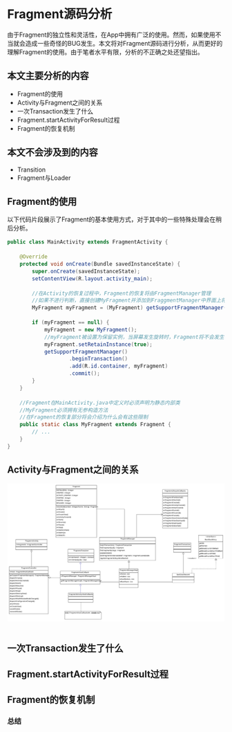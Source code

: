 # Fragment源码分析
由于Fragment的独立性和灵活性，在App中拥有广泛的使用。然而，如果使用不当就会造成一些奇怪的BUG发生。本文将对Fragment源码进行分析，从而更好的理解Fragment的使用。由于笔者水平有限，分析的不正确之处还望指出。

## 本文主要分析的内容
- Fragment的使用
- Activity与Fragment之间的关系
- 一次Transaction发生了什么
- Fragment.startActivityForResult过程
- Fragment的恢复机制

## 本文不会涉及到的内容

- Transition
- Fragment与Loader

## Fragment的使用

以下代码片段展示了Fragment的基本使用方式，对于其中的一些特殊处理会在稍后分析。

```Java
public class MainActivity extends FragmentActivity {

    @Override
    protected void onCreate(Bundle savedInstanceState) {
        super.onCreate(savedInstanceState);
        setContentView(R.layout.activity_main);

        //在Activity的恢复过程中，Fragment的恢复将由FragmentManager管理
        //如果不进行判断，直接创建MyFragment并添加到FraggmentManager中界面上将会有两份Fragment
        MyFragment myFragment = (MyFragment) getSupportFragmentManager().findFragmentById(R.id.container);

        if (myFragment == null) {
            myFragment = new MyFragment();
            //myFragment被设置为保留实例，当屏幕发生旋转时，Fragment将不会发生销毁、重建
            myFragment.setRetainInstance(true);
            getSupportFragmentManager()
                    .beginTransaction()
                    .add(R.id.container, myFragment)
                    .commit();
        }
    }

    //Fragment在MainActivity.java中定义时必须声明为静态内部类
    //MyFragment必须拥有无参构造方法
    //在Fragment的恢复部分将会介绍为什么会有这些限制
    public static class MyFragment extends Fragment {
        // ...
    }
}

```

## Activity与Fragment之间的关系

![](images/Fragment1.svg)


```Java


```



## 一次Transaction发生了什么

## Fragment.startActivityForResult过程

## Fragment的恢复机制


### 总结
